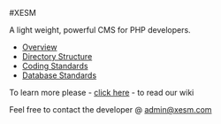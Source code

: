 #XESM

A light weight, powerful CMS for PHP developers.

* [Overview](https://github.com/QuestionDevelopment/XESM/wiki/Overview)
* [Directory Structure](https://github.com/QuestionDevelopment/XESM/wiki/Directory-Structure)
* [Coding Standards](https://github.com/QuestionDevelopment/XESM/wiki/Coding-Standards)
* [Database Standards](https://github.com/QuestionDevelopment/XESM/wiki/Database-Standards)

To learn more please - [click here](https://github.com/QuestionDevelopment/XESM/wiki) - to read our wiki

Feel free to contact the developer @ admin@xesm.com


